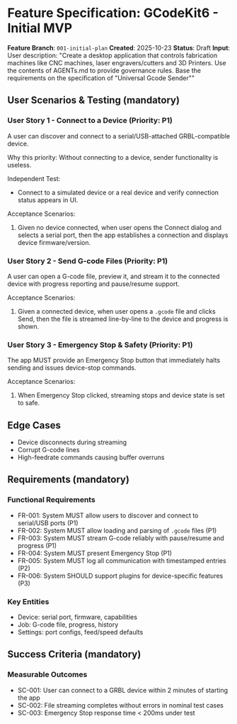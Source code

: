 # Feature Specification: GCodeKit6 - Initial MVP

**Feature Branch**: `001-initial-plan`
**Created**: 2025-10-23
**Status**: Draft
**Input**: User description: "Create a desktop application that controls fabrication machines like CNC machines, laser engravers/cutters and 3D Printers. Use the contents of AGENTs.md to provide governance rules. Base the requirements on the specification of \"Universal Gcode Sender\""

## User Scenarios & Testing (mandatory)

### User Story 1 - Connect to a Device (Priority: P1)
A user can discover and connect to a serial/USB-attached GRBL-compatible device.

Why this priority: Without connecting to a device, sender functionality is useless.

Independent Test:
- Connect to a simulated device or a real device and verify connection status appears in UI.

Acceptance Scenarios:
1. Given no device connected, when user opens the Connect dialog and selects a serial port, then the app establishes a connection and displays device firmware/version.

### User Story 2 - Send G-code Files (Priority: P1)
A user can open a G-code file, preview it, and stream it to the connected device with progress reporting and pause/resume support.

Acceptance Scenarios:
1. Given a connected device, when user opens a `.gcode` file and clicks Send, then the file is streamed line-by-line to the device and progress is shown.

### User Story 3 - Emergency Stop & Safety (Priority: P1)
The app MUST provide an Emergency Stop button that immediately halts sending and issues device-stop commands.

Acceptance Scenarios:
1. When Emergency Stop clicked, streaming stops and device state is set to safe.

## Edge Cases
- Device disconnects during streaming
- Corrupt G-code lines
- High-feedrate commands causing buffer overruns

## Requirements (mandatory)

### Functional Requirements
- FR-001: System MUST allow users to discover and connect to serial/USB ports (P1)
- FR-002: System MUST allow loading and parsing of `.gcode` files (P1)
- FR-003: System MUST stream G-code reliably with pause/resume and progress (P1)
- FR-004: System MUST present Emergency Stop (P1)
- FR-005: System MUST log all communication with timestamped entries (P2)
- FR-006: System SHOULD support plugins for device-specific features (P3)

### Key Entities
- Device: serial port, firmware, capabilities
- Job: G-code file, progress, history
- Settings: port configs, feed/speed defaults

## Success Criteria (mandatory)

### Measurable Outcomes
- SC-001: User can connect to a GRBL device within 2 minutes of starting the app
- SC-002: File streaming completes without errors in nominal test cases
- SC-003: Emergency Stop response time < 200ms under test

